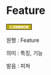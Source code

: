 <d-title>

# Feature

</d-title>

<d-label>

<d-inner>

![Common](../../2TAT1C/Label_Common.png)

</d-inner>

</d-label>

<d-origin>

원형 : Feature

</d-origin>

<d-mean>

의미 : 특징, 기능

</d-mean>

<d-pronunciation>

발음 : 피쳐

</d-pronunciation>

<d-content>

</d-content>
